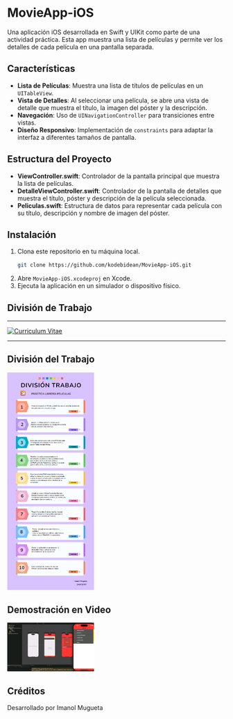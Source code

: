 # MovieApp-iOS

Una aplicación iOS desarrollada en Swift y UIKit como parte de una 
actividad práctica. Esta app muestra una lista de películas y permite ver 
los detalles de cada película en una pantalla separada.

## Características

- **Lista de Películas**: Muestra una lista de títulos de películas en un 
`UITableView`.
- **Vista de Detalles**: Al seleccionar una película, se abre una vista de 
detalle que muestra el título, la imagen del póster y la descripción.
- **Navegación**: Uso de `UINavigationController` para transiciones entre 
vistas.
- **Diseño Responsivo**: Implementación de `constraints` 
para adaptar la interfaz a diferentes tamaños de pantalla.

## Estructura del Proyecto

- **ViewController.swift**: Controlador de la pantalla principal que 
muestra la lista de películas.
- **DetalleViewController.swift**: Controlador de la pantalla de detalles 
que muestra el título, póster y descripción de la película seleccionada.
- **Peliculas.swift**: Estructura de datos para representar cada película 
con su título, descripción y nombre de imagen del póster.

## Instalación

1. Clona este repositorio en tu máquina local.
    ```bash
    git clone https://github.com/kodebidean/MovieApp-iOS.git
    ```
2. Abre `MovieApp-iOS.xcodeproj` en Xcode.
3. Ejecuta la aplicación en un simulador o dispositivo físico.

## División de Trabajo
<hr>
<a href="ImanolMuguetaUnsain_CV.pdf" target="_blank">
    <img src="img_cv.png" alt="Curriculum Vitae" width="200" />
</a>
<hr>

## División del Trabajo
<a href="DivisionTrabajo_iOS.pdf" target="_blank">
    <img src="divtrabajoimg.png" alt="Documento con la división de tareas para la realización del proyecto" width="200" />
</a>

## Demostración en Video

<a href="https://vimeo.com/1029713810?share=copy#t=0" target="_blank">
    <img src="videoIMG.png" alt="Enlace al vídeo de prueba del proyecto terminado" width="200" />
</a>

## Créditos

Desarrollado por Imanol Mugueta
